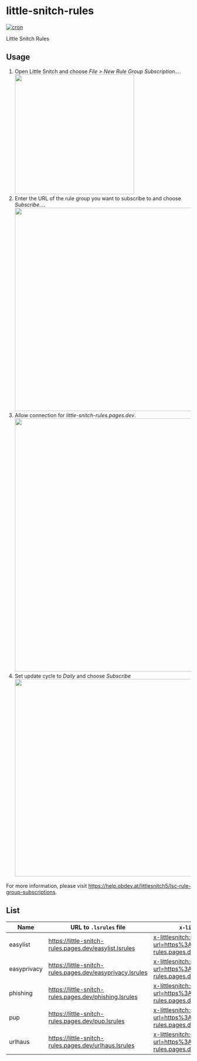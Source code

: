 little-snitch-rules
==

[![cron](https://github.com/acid-chicken/little-snitch-rules/actions/workflows/cron.yaml/badge.svg)](https://github.com/acid-chicken/little-snitch-rules/actions/workflows/cron.yaml)

Little Snitch Rules

Usage
--


1. Open Little Snitch and choose *File > New Rule Group Subscription...*. <img width="325" src="https://user-images.githubusercontent.com/20679825/149417366-a7fbdbf2-07b8-4a36-afc5-05c347b1432e.png">
2. Enter the URL of the rule group you want to subscribe to and choose *Subscribe...*. <img width="552" src="https://user-images.githubusercontent.com/20679825/149417564-6c775c7c-dd97-4ce0-b1a5-04aa7c80bef4.png">
3. Allow connection for *little-snitch-rules.pages.dev*. <img width="688" src="https://user-images.githubusercontent.com/20679825/149418118-6c8c1c86-1682-4de8-9cea-00ce962c6a71.png">
4. Set update cycle to *Daily* and choose *Subscribe* <img width="536" src="https://user-images.githubusercontent.com/20679825/149417962-7e2ef56e-cb4d-44d1-804f-8870c17d4f89.png">

For more information, please visit <https://help.obdev.at/littlesnitch5/lsc-rule-group-subscriptions>.

List
--

| Name | URL to `.lsrules` file | `x-littlesnitch:` URL |
|-|-|-|
| easylist | <https://little-snitch-rules.pages.dev/easylist.lsrules> | <x-littlesnitch:subscribe-rules?url=https%3A%2F%2Flittle-snitch-rules.pages.dev%2Feasylist.lsrules> |
| easyprivacy | <https://little-snitch-rules.pages.dev/easyprivacy.lsrules> | <x-littlesnitch:subscribe-rules?url=https%3A%2F%2Flittle-snitch-rules.pages.dev%2Feasyprivacy.lsrules> |
| phishing | <https://little-snitch-rules.pages.dev/phishing.lsrules> | <x-littlesnitch:subscribe-rules?url=https%3A%2F%2Flittle-snitch-rules.pages.dev%2Fphishing.lsrules> |
| pup | <https://little-snitch-rules.pages.dev/pup.lsrules> | <x-littlesnitch:subscribe-rules?url=https%3A%2F%2Flittle-snitch-rules.pages.dev%2Fpup.lsrules> |
| urlhaus | <https://little-snitch-rules.pages.dev/urlhaus.lsrules> | <x-littlesnitch:subscribe-rules?url=https%3A%2F%2Flittle-snitch-rules.pages.dev%2Furlhaus.lsrules> |
